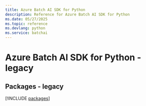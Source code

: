 ```yaml
---
title: Azure Batch AI SDK for Python
description: Reference for Azure Batch AI SDK for Python
ms.date: 05/27/2025
ms.topic: reference
ms.devlang: python
ms.service: batchai
---
```

# Azure Batch AI SDK for Python - legacy
## Packages - legacy
[!INCLUDE [packages](batch-ai-index.md)]